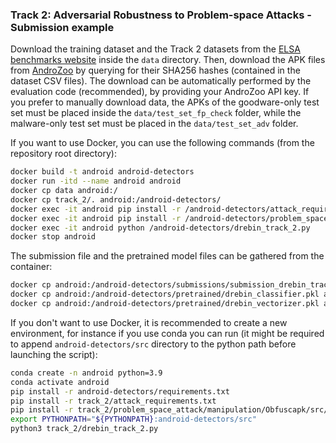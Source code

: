 ### Track 2: Adversarial Robustness to Problem-space Attacks - Submission example

Download the training dataset and the Track 2 datasets from the [ELSA benchmarks website](https://benchmarks.elsa-ai.eu/?ch=6&com=downloads) inside the `data` directory.
Then, download the APK files from [AndroZoo](https://androzoo.uni.lu/) by querying for their SHA256 hashes (contained in the dataset CSV files).
The download can be automatically performed by the evaluation code (recommended), by providing your AndroZoo API key. 
If you prefer to manually download data, the APKs of the goodware-only test set must be placed inside the `data/test_set_fp_check` folder, while the malware-only test set must be placed in the `data/test_set_adv` folder.

If you want to use Docker, you can use the following commands (from the repository root directory):
```bash
docker build -t android android-detectors
docker run -itd --name android android
docker cp data android:/
docker cp track_2/. android:/android-detectors/
docker exec -it android pip install -r /android-detectors/attack_requirements.txt
docker exec -it android pip install -r /android-detectors/problem_space_attack/manipulation/Obfuscapk/src/requirements.txt
docker exec -it android python /android-detectors/drebin_track_2.py
docker stop android
```
The submission file and the pretrained model files can be gathered from the container:
```bash
docker cp android:/android-detectors/submissions/submission_drebin_track_2.json track_2/submissions/
docker cp android:/android-detectors/pretrained/drebin_classifier.pkl android-detectors/pretrained/
docker cp android:/android-detectors/pretrained/drebin_vectorizer.pkl android-detectors/pretrained/
```

If you don't want to use Docker, it is recommended to create a new environment, for instance if you use conda you can run (it might be required to append `android-detectors/src` directory to the python path before launching the script):
```bash
conda create -n android python=3.9
conda activate android
pip install -r android-detectors/requirements.txt
pip install -r track_2/attack_requirements.txt
pip install -r track_2/problem_space_attack/manipulation/Obfuscapk/src/requirements.txt
export PYTHONPATH="${PYTHONPATH}:android-detectors/src"
python3 track_2/drebin_track_2.py
```